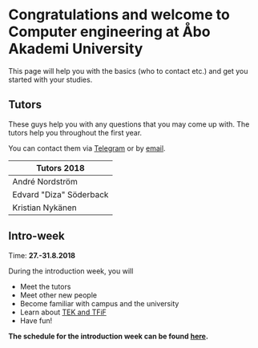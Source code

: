 # Congratulations and welcome to Computer engineering at Åbo Akademi University

This page will help you with the basics (who to contact etc.) and get you started with your studies.

## Tutors

These guys help you with any questions that you may come up with. The tutors help you throughout the first year.

You can contact them via [Telegram](COMMUNICATION.md#telegram) or by [email](COMMUNICATION.md#email).

| Tutors 2018               |
| ------------------------- |
| André Nordström           |
| Edvard "Diza" Söderback   |
| Kristian Nykänen          |

## Intro-week

Time: **27.-31.8.2018**

During the introduction week, you will

* Meet the tutors
* Meet other new people
* Become familiar with campus and the university
* Learn about [TEK and TFiF](TEKTFIF.md)
* Have fun!

**The schedule for the introduction week can be found [here](https://www.abo.fi/wp-content/uploads/2018/06/Studorientering-IT.pdf).**